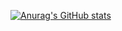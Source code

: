 [![Anurag's GitHub stats](https://github-readme-stats.vercel.app/api?username=STE4LTHB0T&show_icons=true&theme=dark)](https://github.com/anuraghazra/github-readme-stats)
